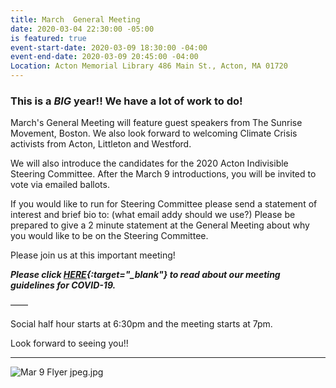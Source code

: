 ```yaml
---
title: March  General Meeting
date: 2020-03-04 22:30:00 -05:00
is featured: true
event-start-date: 2020-03-09 18:30:00 -04:00
event-end-date: 2020-03-09 20:45:00 -04:00
Location: Acton Memorial Library 486 Main St., Acton, MA 01720
---
```


### This is a *BIG* year!!  We have a lot of work to do!

March's General Meeting will feature guest speakers from The Sunrise Movement, Boston.  We also look forward to welcoming Climate Crisis activists from Acton, Littleton and Westford.   

We will also introduce the candidates for the 2020 Acton Indivisible Steering Committee.  After the March 9 introductions, you will be invited to vote via emailed ballots. 

If you would like to run for Steering Committee please send a statement of interest and brief bio to: (what email addy should we use?) Please be prepared to give a 2 minute statement at the General Meeting about why you would like to be on the Steering Committee.   

Please join us at this important meeting!

***Please click [HERE](https://docs.google.com/document/d/1DSwMiE1I9syvJv1nP2i_8ihsBGCG6TDnPMcMSNtrry4/view){:target="_blank"} to read about our meeting guidelines for COVID-19.***

——

Social half hour starts at 6:30pm and the meeting starts at 7pm.

Look forward to seeing you!!

---
![Mar 9 Flyer jpeg.jpg](/uploads/Mar%209%20Flyer%20jpeg.jpg)